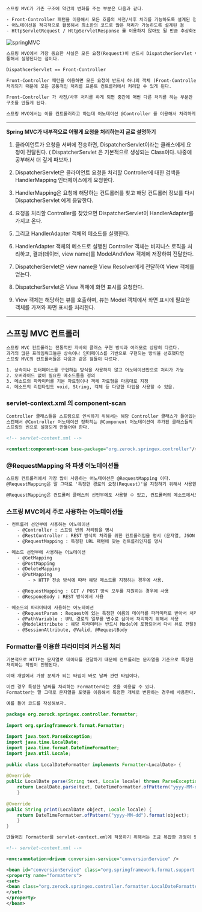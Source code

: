 
```txt
스프링 MVC가 기존 구조에 약간의 변화를 주는 부분은 다음과 같다.

- Front-Controller 패턴을 이용해서 모든 흐름의 사전/사후 처리를 가능하도록 설계된 점
- 어노테이션을 적극적으로 활용해서 최소한의 코드로 많은 처리가 가능하도록 설계된 점
- HttpServletRequest / HttpServletResponse 를 이용하지 않아도 될 만큼 추상화된 방식으로 개발
```

![springMVC](https://github.com/whochucompany/ByteClone-BE/assets/96435200/699b480f-90f3-4bbc-ba94-daf22b2876d8)

```txt
스프링 MVC에서 가장 중요한 사실은 모든 요청(Request)이 반드시 DispatcherServlet 이라는 존재를
통해서 실행된다는 점이다.

DispathcerServlet == Front-Controller

Front-Controller 패턴을 이용하면 모든 요청이 반드시 하나의 객체 (Front-Controller)를 지나서
처리되기 때문에 모든 공통적인 처리를 프론트 컨트롤러에서 처리할 수 있게 된다.
```

```txt
Front-Controller 가 사전/사후 처리를 하게 되면 중간에 매번 다른 처리를 하는 부분만 별도로 처리하는
구조를 만들게 된다.

스프링 MVC에서는 이를 컨트롤러라고 하는데 어노테이션 @Controller 를 이용해서 처리하게 된다.
```

---

**Spring MVC가 내부적으로 어떻게 요청을 처리하는지 글로 설명하기**

1. 클라이언트가 요청을 서버에 전송하면, DispatcherServlet이라는 클래스에게 요청이 전달된다.
   ( DispatcherServlet 은 기본적으로 생성되는 Class이다. 나중에 공부해서 더 깊게 파보자.)
   
2. DispatcherServlet은 클라이언트 요청을 처리할 Controller에 대한 검색을 HandlerMapping
   인터페이스에게 요청한다.
   
3. HandlerMapping은 요청에 해당하는 컨트롤러를 찾고 해당 컨트롤러 정보를 다시 DispatcherServlet
   에게 응답한다.

4. 요청을 처리할 Controller를 찾았으면 DispatcherServlet이 HandlerAdapter를 가지고 온다.
   
5. 그리고 HandlerAdapter 객체의 메소드를 실행한다.

6. HandlerAdapter 객체의 메소드로 실행된 Controller 객체는 비지니스 로직을 처리하고,
   결과(데이터, view name)를 ModelAndView 객체에 저장하여 전달한다.

7. DispatcherServlet은 view name을 View Resolver에게 전달하여 View 객체를 얻는다.
   
8. DispatcherServlet은 View 객체에 화면 표시를 요청한다.

9. View 객체는 해당하는 뷰를 호출하며, 뷰는 Model 객체에서 화면 표시에 필요한 객체를 가져와
   화면 표시를 처리한다.
   
---

## 스프링 MVC 컨트롤러

```txt
스프링 MVC 컨트롤러는 전통적인 자바의 클래스 구현 방식과 여러모로 상당히 다르다.
과거의 많은 프레임워크들은 상속이나 인터페이스를 기반으로 구현되는 방식을 선호했다면
스프링 MVC의 컨트롤러들은 다음과 같은 점들이 다르다.

1. 상속이나 인터페이스를 구현하는 방식을 사용하지 않고 어노테이션만으로 처리가 가능
2. 오버라이드 없이 필요한 메소드들을 정의
3. 메소드의 파라미터를 기본 자료형이나 객체 자료형을 마음대로 지정
4. 메소드의 리턴타입도 void, String, 객체 등 다양한 타입을 사용할 수 있음.
```

### servlet-context.xml 의 component-scan

```txt
Controller 클래스들을 스프링으로 인식하기 위해서는 해당 Controller 클래스가 들어있는 패키지를
스캔해서 @Controller 어노테이션 정확히는 @Component 어노테이션이 추가된 클래스들의 객체들을
스프링의 빈으로 설정되게 만들어야 한다.
```

```xml
<!-- servlet-context.xml -->

<context:component-scan base-package="org.zerock.springex.controller"/>
```

### @RequestMapping 와 파생 어노테이션들

```txt
스프링 컨트롤러에서 가장 많이 사용하는 어노테이션은 @RequestMapping 이다.
@RequestMapping은 말 그대로 '특정한 경로의 요청(Request)'을 지정하기 위해서 사용한다.

@RequestMapping은 컨트롤러 클래스의 선언부에도 사용할 수 있고, 컨트롤러의 메소드에서도 사용할 수 있다
```

### 스프링 MVC에서 주로 사용하는 어노테이션들

```txt
- 컨트롤러 선언부에 사용하는 어노테이션
	- @Controller : 스프링 빈의 처리됨을 명시
	- @RestController : REST 방식의 처리를 위한 컨트롤러임을 명시 (문자열, JSON 반환)
	- @RequestMapping : 특정한 URL 패턴에 맞는 컨트롤러인지를 명시

- 메소드 선언부에 사용하는 어노테이션
	- @GetMapping
	- @PostMapping
	- @DeleteMapping
	- @PutMapping
		- > HTTP 전송 방식에 따라 해당 메소드를 지정하는 경우에 사용.

	- @RequestMapping : GET / POST 방식 모두를 지원하는 경우에 사용
	- @ResponeBody : REST 방식에서 사용

- 메소드의 파라미터에 사용하는 어노테이션
	- @RequestParam : Request에 있는 특정한 이름의 데이터를 파라미터로 받아서 처리하는 경우
	- @PathVariable : URL 경로의 일부를 변수로 삼아서 처리하기 위해서 사용
	- @ModelAttribute : 해당 파라미터는 반드시 Model에 포함되어서 다시 뷰로 전달됨을 명시
	- @SessionAttribute, @Valid, @RequestBody
```

### Formatter를 이용한 파라미터의 커스텀 처리

```txt
기본적으로 HTTP는 문자열로 데이터를 전달하기 때문에 컨트롤러는 문자열을 기준으로 특정한 클래스의 객체로
처리하는 작업이 진행된다.

이때 개발에서 가장 문제가 되는 타입이 바로 날짜 관련 타입이다.

이런 경우 특정한 날짜를 처리하는 Formatter라는 것을 이용할 수 있다.
Formatter는 말 그대로 문자열을 포맷을 이용해서 특정한 개체로 변환하는 경우에 사용한다.

예를 들어 코드를 작성해보자.
```

```java
package org.zerock.springex.controller.formatter;  
  
import org.springframework.format.Formatter;  
  
import java.text.ParseException;  
import java.time.LocalDate;  
import java.time.format.DateTimeFormatter;  
import java.util.Locale;  
  
public class LocalDateFormatter implements Formatter<LocalDate> {  
  
@Override  
public LocalDate parse(String text, Locale locale) throws ParseException {  
	return LocalDate.parse(text, DateTimeFormatter.ofPattern("yyyy-MM-dd"));  
	}  
  
@Override  
public String print(LocalDate object, Locale locale) {  
	return DateTimeFormatter.ofPattern("yyyy-MM-dd").format(object);  
	}  
}
```

```txt
만들어진 Formatter를 servlet-context.xml에 적용하기 위해서는 조금 복잡한 과정이 필요하다.
```

```xml
<!-- servlet-context.xml -->

<mvc:annotation-driven conversion-service="conversionService" />

<bean id="conversionService" class="org.springframework.format.support.FormattingConversionServiceFactoryBean">  
<property name="formatters">  
<set>  
<bean class="org.zerock.springex.controller.formatter.LocalDateFormatter"/>  
</set>  
</property>  
</bean>
```


